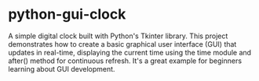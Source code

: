 # python-gui-clock
A simple digital clock built with Python's Tkinter library. This project demonstrates how to create a basic graphical user interface (GUI) that updates in real-time, displaying the current time using the time module and after() method for continuous refresh. It's a great example for beginners learning about GUI development.
